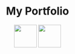 <div align="center">
<h1>My Portfolio</h1> <img src="https://github.com/user-attachments/assets/3d62cfbb-accf-4ce1-822e-9bc3748c0de1" height="60" width="60" /> <img src="https://github.com/user-attachments/assets/ef4027d9-8b5b-4a7f-b734-05cf1834484a" height="60" width="60" />
</div>


